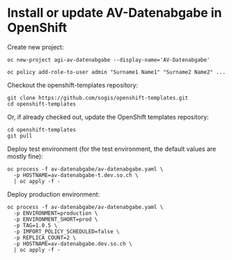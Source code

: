 # Install or update AV-Datenabgabe in OpenShift

Create new project:

```
oc new-project agi-av-datenabgabe --display-name='AV-Datenabgabe'

oc policy add-role-to-user admin "Surname1 Name1" "Surname2 Name2" ...
```

Checkout the openshift-templates repository:

```
git clone https://github.com/sogis/openshift-templates.git
cd openshift-templates
```

Or, if already checked out, update the OpenShift templates repository:

```
cd openshift-templates
git pull
```

Deploy test environment (for the test environment, the default values are mostly fine):

```
oc process -f av-datenabgabe/av-datenabgabe.yaml \
  -p HOSTNAME=av-datenabgabe-t.dev.so.ch \
  | oc apply -f -
```

Deploy production environment:

```
oc process -f av-datenabgabe/av-datenabgabe.yaml \
  -p ENVIRONMENT=production \
  -p ENVIRONMENT_SHORT=prod \
  -p TAG=1.0.5 \
  -p IMPORT_POLICY_SCHEDULED=false \
  -p REPLICA_COUNT=2 \
  -p HOSTNAME=av-datenabgabe.dev.so.ch \
  | oc apply -f -
```
